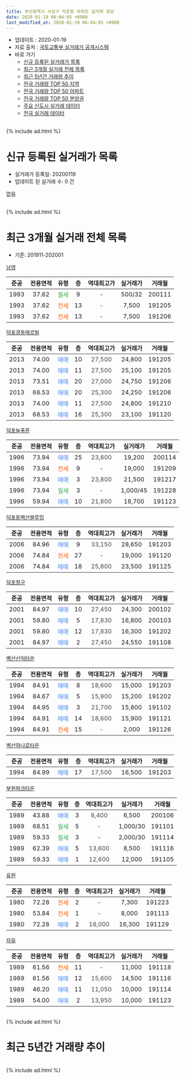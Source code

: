 ```yaml
---
title: 부산광역시 사상구 덕포동 아파트 실거래 정보
date: 2020-01-19 06:04:05 +0900
last_modified_at: 2020-01-19 06:04:05 +0900
---
```


* 업데이트 : 2020-01-19
* 자료 출처 : [국토교통부 실거래가 공개시스템](http://rt.molit.go.kr)
* 바로 가기
    * [신규 등록된 실거래가 목록](#신규-등록된-실거래가-목록)
    * [최근 3개월 실거래 전체 목록](#최근-3개월-실거래-전체-목록)
    * [최근 5년간 거래량 추이](#최근-5년간-거래량-추이)
    * [전국 거래량 TOP 50 지역](https://apt-info.github.io/apt-trade-info/최근-3개월-전국에서-가장-거래가-많이-발생한-지역)
    * [전국 거래량 TOP 50 아파트](https://apt-info.github.io/apt-trade-info/최근-3개월-전국에서-가장-거래가-많이-발생한-아파트)
    * [전국 거래량 TOP 50 분양권](https://apt-info.github.io/apt-trade-info/최근-3개월-전국에서-가장-거래가-많이-발생한-분양권)
    * [주요 신도시 실거래 데이터](https://apt-info.github.io/apt-trade-info/주요-신도시)
    * [전국 실거래 데이터](https://apt-info.github.io/apt-trade-info/전국)
<br>
{% include ad.html %}
<br>

# 신규 등록된 실거래가 목록
* 실거래가 등록일: 20200119
* 업데이트 된 실거래 수: 0 건

없음

<br>
{% include ad.html %}
<br>

# 최근 3개월 실거래 전체 목록
* 기준: 201911-202001


[남영](https://search.naver.com/search.naver?query=%EB%B6%80%EC%82%B0%EA%B4%91%EC%97%AD%EC%8B%9C+%EC%82%AC%EC%83%81%EA%B5%AC+%EB%8D%95%ED%8F%AC%EB%8F%99+%EB%82%A8%EC%98%81)

|준공|전용면적|유형|층|역대최고가|실거래가|거래월|
|:---:|:---:|:---:|:---:|:---:|:---:|:---:|
|1993|37.62|<span style="color:#34a853">월세</span>|9|<span style="color:#444444">-</span>|500/32|200111|
|1993|37.62|<span style="color:#ff5a00">전세</span>|13|<span style="color:#444444">-</span>|7,500|191205|
|1993|37.62|<span style="color:#ff5a00">전세</span>|13|<span style="color:#444444">-</span>|7,500|191206|

[덕포경동메르빌](https://search.naver.com/search.naver?query=%EB%B6%80%EC%82%B0%EA%B4%91%EC%97%AD%EC%8B%9C+%EC%82%AC%EC%83%81%EA%B5%AC+%EB%8D%95%ED%8F%AC%EB%8F%99+%EB%8D%95%ED%8F%AC%EA%B2%BD%EB%8F%99%EB%A9%94%EB%A5%B4%EB%B9%8C)

|준공|전용면적|유형|층|역대최고가|실거래가|거래월|
|:---:|:---:|:---:|:---:|:---:|:---:|:---:|
|2013|74.00|<span style="color:#4285f3">매매</span>|10|<span style="color:#444444">27,500</span>|24,800|191205|
|2013|74.00|<span style="color:#4285f3">매매</span>|11|<span style="color:#444444">27,500</span>|25,100|191205|
|2013|73.51|<span style="color:#4285f3">매매</span>|20|<span style="color:#444444">27,000</span>|24,750|191206|
|2013|68.53|<span style="color:#4285f3">매매</span>|20|<span style="color:#444444">25,300</span>|24,250|191206|
|2013|74.00|<span style="color:#4285f3">매매</span>|11|<span style="color:#444444">27,500</span>|24,800|191210|
|2013|68.53|<span style="color:#4285f3">매매</span>|16|<span style="color:#444444">25,300</span>|23,100|191120|

[덕포늘푸른](https://search.naver.com/search.naver?query=%EB%B6%80%EC%82%B0%EA%B4%91%EC%97%AD%EC%8B%9C+%EC%82%AC%EC%83%81%EA%B5%AC+%EB%8D%95%ED%8F%AC%EB%8F%99+%EB%8D%95%ED%8F%AC%EB%8A%98%ED%91%B8%EB%A5%B8)

|준공|전용면적|유형|층|역대최고가|실거래가|거래월|
|:---:|:---:|:---:|:---:|:---:|:---:|:---:|
|1996|73.94|<span style="color:#4285f3">매매</span>|25|<span style="color:#444444">23,800</span>|19,200|200114|
|1996|73.94|<span style="color:#ff5a00">전세</span>|9|<span style="color:#444444">-</span>|19,000|191209|
|1996|73.94|<span style="color:#4285f3">매매</span>|3|<span style="color:#444444">23,800</span>|21,500|191217|
|1996|73.94|<span style="color:#34a853">월세</span>|3|<span style="color:#444444">-</span>|1,000/45|191228|
|1996|59.94|<span style="color:#4285f3">매매</span>|10|<span style="color:#444444">21,800</span>|18,700|191123|

[덕포동벽산블루밍](https://search.naver.com/search.naver?query=%EB%B6%80%EC%82%B0%EA%B4%91%EC%97%AD%EC%8B%9C+%EC%82%AC%EC%83%81%EA%B5%AC+%EB%8D%95%ED%8F%AC%EB%8F%99+%EB%8D%95%ED%8F%AC%EB%8F%99%EB%B2%BD%EC%82%B0%EB%B8%94%EB%A3%A8%EB%B0%8D)

|준공|전용면적|유형|층|역대최고가|실거래가|거래월|
|:---:|:---:|:---:|:---:|:---:|:---:|:---:|
|2006|84.96|<span style="color:#4285f3">매매</span>|9|<span style="color:#444444">33,150</span>|28,650|191203|
|2006|74.84|<span style="color:#ff5a00">전세</span>|27|<span style="color:#444444">-</span>|19,000|191120|
|2006|74.84|<span style="color:#4285f3">매매</span>|18|<span style="color:#444444">25,800</span>|23,500|191125|

[덕포청구](https://search.naver.com/search.naver?query=%EB%B6%80%EC%82%B0%EA%B4%91%EC%97%AD%EC%8B%9C+%EC%82%AC%EC%83%81%EA%B5%AC+%EB%8D%95%ED%8F%AC%EB%8F%99+%EB%8D%95%ED%8F%AC%EC%B2%AD%EA%B5%AC)

|준공|전용면적|유형|층|역대최고가|실거래가|거래월|
|:---:|:---:|:---:|:---:|:---:|:---:|:---:|
|2001|84.97|<span style="color:#4285f3">매매</span>|10|<span style="color:#444444">27,450</span>|24,300|200102|
|2001|59.80|<span style="color:#4285f3">매매</span>|5|<span style="color:#444444">17,830</span>|16,800|200103|
|2001|59.80|<span style="color:#4285f3">매매</span>|12|<span style="color:#444444">17,830</span>|16,300|191202|
|2001|84.97|<span style="color:#4285f3">매매</span>|2|<span style="color:#444444">27,450</span>|24,550|191108|

[벽산신익타운](https://search.naver.com/search.naver?query=%EB%B6%80%EC%82%B0%EA%B4%91%EC%97%AD%EC%8B%9C+%EC%82%AC%EC%83%81%EA%B5%AC+%EB%8D%95%ED%8F%AC%EB%8F%99+%EB%B2%BD%EC%82%B0%EC%8B%A0%EC%9D%B5%ED%83%80%EC%9A%B4)

|준공|전용면적|유형|층|역대최고가|실거래가|거래월|
|:---:|:---:|:---:|:---:|:---:|:---:|:---:|
|1994|84.91|<span style="color:#4285f3">매매</span>|8|<span style="color:#444444">18,600</span>|15,000|191203|
|1994|84.67|<span style="color:#4285f3">매매</span>|5|<span style="color:#444444">15,900</span>|15,200|191202|
|1994|84.95|<span style="color:#4285f3">매매</span>|3|<span style="color:#444444">21,700</span>|15,800|191102|
|1994|84.91|<span style="color:#4285f3">매매</span>|14|<span style="color:#444444">18,600</span>|15,900|191121|
|1994|84.91|<span style="color:#ff5a00">전세</span>|15|<span style="color:#444444">-</span>|2,000|191126|

[벽산하나로타운](https://search.naver.com/search.naver?query=%EB%B6%80%EC%82%B0%EA%B4%91%EC%97%AD%EC%8B%9C+%EC%82%AC%EC%83%81%EA%B5%AC+%EB%8D%95%ED%8F%AC%EB%8F%99+%EB%B2%BD%EC%82%B0%ED%95%98%EB%82%98%EB%A1%9C%ED%83%80%EC%9A%B4)

|준공|전용면적|유형|층|역대최고가|실거래가|거래월|
|:---:|:---:|:---:|:---:|:---:|:---:|:---:|
|1994|84.99|<span style="color:#4285f3">매매</span>|17|<span style="color:#444444">17,500</span>|16,500|191203|

[부원파크타운](https://search.naver.com/search.naver?query=%EB%B6%80%EC%82%B0%EA%B4%91%EC%97%AD%EC%8B%9C+%EC%82%AC%EC%83%81%EA%B5%AC+%EB%8D%95%ED%8F%AC%EB%8F%99+%EB%B6%80%EC%9B%90%ED%8C%8C%ED%81%AC%ED%83%80%EC%9A%B4)

|준공|전용면적|유형|층|역대최고가|실거래가|거래월|
|:---:|:---:|:---:|:---:|:---:|:---:|:---:|
|1989|43.88|<span style="color:#4285f3">매매</span>|3|<span style="color:#444444">8,400</span>|6,500|200106|
|1989|68.51|<span style="color:#34a853">월세</span>|5|<span style="color:#444444">-</span>|1,000/30|191101|
|1989|59.33|<span style="color:#34a853">월세</span>|3|<span style="color:#444444">-</span>|2,000/30|191114|
|1989|62.39|<span style="color:#4285f3">매매</span>|5|<span style="color:#444444">13,600</span>|8,500|191116|
|1989|59.33|<span style="color:#4285f3">매매</span>|1|<span style="color:#444444">12,600</span>|12,000|191105|

[유원](https://search.naver.com/search.naver?query=%EB%B6%80%EC%82%B0%EA%B4%91%EC%97%AD%EC%8B%9C+%EC%82%AC%EC%83%81%EA%B5%AC+%EB%8D%95%ED%8F%AC%EB%8F%99+%EC%9C%A0%EC%9B%90)

|준공|전용면적|유형|층|역대최고가|실거래가|거래월|
|:---:|:---:|:---:|:---:|:---:|:---:|:---:|
|1980|72.28|<span style="color:#ff5a00">전세</span>|2|<span style="color:#444444">-</span>|7,300|191223|
|1980|53.84|<span style="color:#ff5a00">전세</span>|1|<span style="color:#444444">-</span>|8,000|191113|
|1980|72.28|<span style="color:#4285f3">매매</span>|2|<span style="color:#444444">18,000</span>|16,300|191129|

[자유](https://search.naver.com/search.naver?query=%EB%B6%80%EC%82%B0%EA%B4%91%EC%97%AD%EC%8B%9C+%EC%82%AC%EC%83%81%EA%B5%AC+%EB%8D%95%ED%8F%AC%EB%8F%99+%EC%9E%90%EC%9C%A0)

|준공|전용면적|유형|층|역대최고가|실거래가|거래월|
|:---:|:---:|:---:|:---:|:---:|:---:|:---:|
|1989|61.56|<span style="color:#ff5a00">전세</span>|11|<span style="color:#444444">-</span>|11,000|191118|
|1989|61.56|<span style="color:#4285f3">매매</span>|12|<span style="color:#444444">15,600</span>|14,500|191116|
|1989|46.20|<span style="color:#4285f3">매매</span>|11|<span style="color:#444444">11,050</span>|10,000|191114|
|1989|54.00|<span style="color:#4285f3">매매</span>|2|<span style="color:#444444">13,950</span>|10,000|191123|


<br>
{% include ad.html %}
<br>

# 최근 5년간 거래량 추이


<div style="width:100%;">
    <canvas id="deal_progress" height="200"></canvas>
</div>

<script>
new Chart(document.getElementById("deal_progress"), {
    type: 'line',
    data: {
        labels: ['201501','201502','201503','201504','201505','201506','201507','201508','201509','201510','201511','201512','201601','201602','201603','201604','201605','201606','201607','201608','201609','201610','201611','201612','201701','201702','201703','201704','201705','201706','201707','201708','201709','201710','201711','201712','201801','201802','201803','201804','201805','201806','201807','201808','201809','201810','201811','201812','201901','201902','201903','201904','201905','201906','201907','201908','201909','201910','201911','201912','202001'],
        datasets: [{
            label: '매매',
            pointRadius: 1,
            data: [21, 33, 29, 53, 37, 40, 33, 28, 50, 50, 32, 21, 18, 27, 23, 31, 35, 37, 27, 36, 24, 44, 32, 28, 19, 25, 23, 29, 33, 26, 30, 19, 18, 15, 20, 12, 19, 23, 27, 18, 11, 21, 7, 8, 7, 21, 10, 9, 6, 9, 13, 16, 9, 12, 9, 13, 9, 18, 12, 11, 4],
            borderColor: "rgba(255, 201, 14, 1)",
            backgroundColor: "rgba(255, 201, 14, 0.5)",
            fill: false,
            lineTension: 0
        },{
            label: '전월세',
            pointRadius: 1,
            data: [13, 9, 14, 10, 12, 7, 17, 6, 9, 11, 4, 12, 16, 8, 9, 13, 11, 15, 14, 11, 12, 10, 11, 9, 11, 13, 8, 11, 10, 12, 9, 4, 6, 9, 6, 1, 15, 10, 8, 11, 6, 10, 9, 7, 7, 10, 4, 7, 7, 7, 10, 15, 13, 2, 14, 11, 7, 8, 6, 5, 1],
            borderColor: "rgba(0, 141, 185, 1)",
            backgroundColor: "rgba(0, 141, 185, 0.5)",
            fill: false,
            lineTension: 0
        }
        ]
    },
    options: {
        responsive: true,
        title: {
            display: false
        },
        tooltips: {
            mode: 'index',
            intersect: false
        },
        hover: {
            mode: 'nearest',
            intersect: true
        },
        scales: {
            xAxes: [{
                display: true,
                scaleLabel: {
                    display: true,
                    labelString: '년/월'
                }
            }],
            yAxes: [{
                display: true,
                ticks: {
                    suggestedMin: 0,
                },
                scaleLabel: {
                    display: true,
                    labelString: '실거래 수'
                }
            }]
        }
    }
});

</script>


<br>
{% include ad.html %}
<br>

